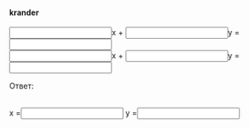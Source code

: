 <html>
<head>
<meta charset="utf-8">
</head>
<body>
<h4>krander</h4>
<input type="number" id="n1">x +
<input type="number" id="n2">y =
<input type="number" id="n3">
<br>
<input type="number" id="n4">x +
<input type="number" id="n5">y =
<input type="number" id="n6">
<br>
<p>Ответ:</p>
<br>
x =<input type="number" id="result1">
y =<input type="number" id="result2">
<br>
<button id="bt" onclick=" 
      /* извлечение данных */  
const n1 = Number(document.querySelector('#n1').value);
const n2 = Number(document.querySelector('#n2').value); 
const n3 = Number(document.querySelector('#n3').value);
const n4 = Number(document.querySelector('#n4').value);
const n5 = Number(document.querySelector('#n5').value);
const n6 = Number(document.querySelector('#n6').value);
      /* вычисления  */    
      const det = (n1 * n5) - (n2 * n4);
      const det1 = (n3 * n5) - (n6 * n2);
      const det2 = (n1 * n6) - (n3 * n4);
                         const result1 = det1 / det;
                         const result2 = det2 / det;
                             
       
       
       
      /* запись результата */ 
      document.querySelector('#result1').value = result1;                         
      document.querySelector('#result2').value = result2;                  
    ">Выполнить задание</button>
</body>
</html>
